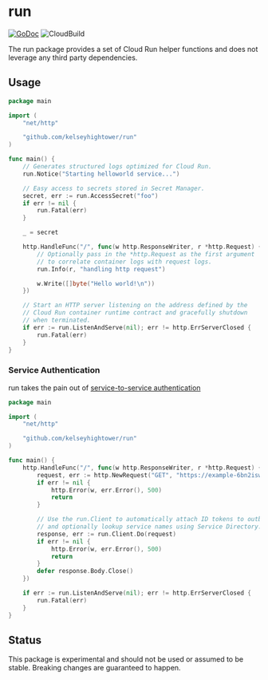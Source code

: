 # run

[![GoDoc](https://godoc.org/github.com/kelseyhightower/run?status.svg)](https://pkg.go.dev/github.com/kelseyhightower/run) ![CloudBuild](https://badger-6bn2iswfgq-ue.a.run.app/build/status?project=hightowerlabs&id=bb0129f8-02c4-490b-b37e-777215fdb7ca)

The run package provides a set of Cloud Run helper functions and does not leverage any third party dependencies.

## Usage

```Go
package main

import (
    "net/http"

    "github.com/kelseyhightower/run"
)

func main() {
    // Generates structured logs optimized for Cloud Run.
    run.Notice("Starting helloworld service...")

    // Easy access to secrets stored in Secret Manager.
    secret, err := run.AccessSecret("foo")
    if err != nil {
        run.Fatal(err)
    }

    _ = secret

    http.HandleFunc("/", func(w http.ResponseWriter, r *http.Request) {
        // Optionally pass in the *http.Request as the first argument
        // to correlate container logs with request logs.
        run.Info(r, "handling http request")

        w.Write([]byte("Hello world!\n"))
    })

    // Start an HTTP server listening on the address defined by the
    // Cloud Run container runtime contract and gracefully shutdown
    // when terminated.
    if err := run.ListenAndServe(nil); err != http.ErrServerClosed {
        run.Fatal(err)
    }
}
```

### Service Authentication

run takes the pain out of [service-to-service authentication](https://cloud.google.com/run/docs/authenticating/service-to-service)

```Go
package main

import (
    "net/http"

    "github.com/kelseyhightower/run"
)

func main() {
    http.HandleFunc("/", func(w http.ResponseWriter, r *http.Request) {
        request, err := http.NewRequest("GET", "https://example-6bn2iswfgq-uw.a.run.app", nil)
        if err != nil {
            http.Error(w, err.Error(), 500)
            return
        }

        // Use the run.Client to automatically attach ID tokens to outbound requests
        // and optionally lookup service names using Service Directory.
        response, err := run.Client.Do(request)
        if err != nil {
            http.Error(w, err.Error(), 500)
            return
        }
        defer response.Body.Close()
    })

    if err := run.ListenAndServe(nil); err != http.ErrServerClosed {
        run.Fatal(err)
    }
}
```

## Status

This package is experimental and should not be used or assumed to be stable. Breaking changes are guaranteed to happen.

